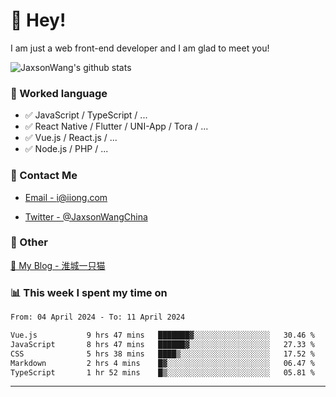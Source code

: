 # 👋 Hey!

I am just a web front-end developer and I am glad to meet you!

![JaxsonWang's github stats](https://github-readme-stats.vercel.app/api?username=JaxsonWang&&show_icons=true&&title_color=1abc9c&&icon_color=1abc9c)


### 📝 Worked language

- ✅ JavaScript / TypeScript / ...
- ✅ React Native / Flutter / UNI-App / Tora / ...
- ✅ Vue.js / React.js / ...
- ✅ Node.js / PHP / ...

### 📮 Contact Me

- [Email - i@iiong.com](mailto:i@iiong.com)

- [Twitter - @JaxsonWangChina](https://twitter.com/JaxsonWangChina)

### 🤪 Other

[📌 My Blog - 淮城一只猫](https://iiong.com)

### 📊 This week I spent my time on

<!--START_SECTION:waka-->

```txt
From: 04 April 2024 - To: 11 April 2024

Vue.js           9 hrs 47 mins   ███████▓░░░░░░░░░░░░░░░░░   30.46 %
JavaScript       8 hrs 47 mins   ██████▓░░░░░░░░░░░░░░░░░░   27.33 %
CSS              5 hrs 38 mins   ████▒░░░░░░░░░░░░░░░░░░░░   17.52 %
Markdown         2 hrs 4 mins    █▓░░░░░░░░░░░░░░░░░░░░░░░   06.47 %
TypeScript       1 hr 52 mins    █▒░░░░░░░░░░░░░░░░░░░░░░░   05.81 %
```

<!--END_SECTION:waka-->

---
